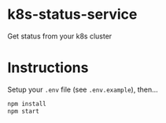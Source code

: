 # k8s-status-service
Get status from your k8s cluster

# Instructions

Setup your `.env` file (see `.env.example`), then...

```sh
npm install
npm start
```
